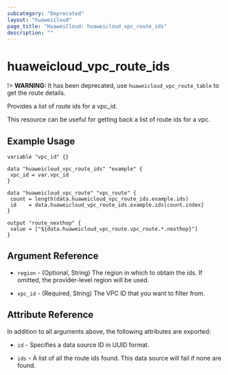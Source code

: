 ```yaml
---
subcategory: "Deprecated"
layout: "huaweicloud"
page_title: "HuaweiCloud: huaweicloud_vpc_route_ids"
description: ""
---
```


# huaweicloud_vpc_route_ids

!> **WARNING:** It has been deprecated, use `huaweicloud_vpc_route_table` to get the route details.

Provides a list of route ids for a vpc_id.

This resource can be useful for getting back a list of route ids for a vpc.

## Example Usage

 ```hcl
variable "vpc_id" {}

data "huaweicloud_vpc_route_ids" "example" {
  vpc_id = var.vpc_id
}

data "huaweicloud_vpc_route" "vpc_route" {
  count = length(data.huaweicloud_vpc_route_ids.example.ids)
  id    = data.huaweicloud_vpc_route_ids.example.ids[count.index]
}

output "route_nexthop" {
  value = ["${data.huaweicloud_vpc_route.vpc_route.*.nexthop}"]
}
 ```

## Argument Reference

* `region` - (Optional, String) The region in which to obtain the ids. If omitted, the provider-level region will be
  used.

* `vpc_id` - (Required, String) The VPC ID that you want to filter from.

## Attribute Reference

In addition to all arguments above, the following attributes are exported:

* `id` - Specifies a data source ID in UUID format.

* `ids` - A list of all the route ids found. This data source will fail if none are found.
